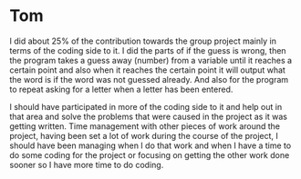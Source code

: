 # Tom

I did about 25% of the contribution towards the group project mainly in terms of the coding side to it. I did the parts of if the guess is wrong, then the program takes a guess away (number) from a variable until it reaches a certain point and also when it reaches the certain point it will output what the word is if the word was not guessed already. And also for the program to repeat asking for a letter when a letter has been entered.


I should have participated in more of the coding side to it and help out in that area and solve the problems that were caused in the project as it was getting written. Time management with other pieces of work around the project, having been set a lot of work during the course of the project, I should have been managing when I do that work and when I have a time to do some coding for the project or focusing on getting the other work done sooner so I have more time to do coding. 